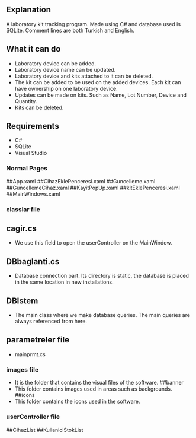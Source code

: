 ## Explanation
A laboratory kit tracking program. Made using C# and database used is SQLite. Comment lines are both Turkish and English.

## What it can do
- Laboratory device can be added.
- Laboratory device name can be updated.
- Laboratory device and kits attached to it can be deleted.
- The kit can be added to be used on the added devices. Each kit can have ownership on one laboratory device.
- Updates can be made on kits. Such as Name, Lot Number, Device and Quantity.
- Kits can be deleted.

## Requirements
- C#
- SQLite
- Visual Studio

### Normal Pages
##App.xaml
##CihazEklePenceresi.xaml
##Guncelleme.xaml
##GuncellemeCihaz.xaml
##KayitPopUp.xaml
##kitEklePenceresi.xaml
##MainWindows.xaml


### classlar file
## cagir.cs
- We use this field to open the userController on the MainWindow.
## DBbaglanti.cs 
- Database connection part. Its directory is static, the database is placed in the same location in new installations.
## DBIstem
- The main class where we make database queries. The main queries are always referenced from here.

## parametreler file
- mainprmt.cs
### images file
- It is the folder that contains the visual files of the software.
##banner
- This folder contains images used in areas such as backgrounds.
##icons
- This folder contains the icons used in the software.

### userController file
##CihazList
##KullaniciStokList

